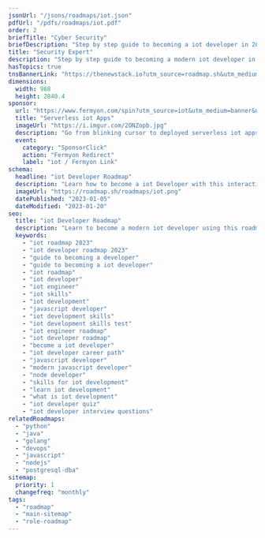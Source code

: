 ```yaml
---
jsonUrl: "/jsons/roadmaps/iot.json"
pdfUrl: "/pdfs/roadmaps/iot.pdf"
order: 2
briefTitle: "Cyber Security"
briefDescription: "Step by step guide to becoming a iot developer in 2023"
title: "Security Expert"
description: "Step by step guide to becoming a modern iot developer in 2023"
hasTopics: true
tnsBannerLink: "https://thenewstack.io?utm_source=roadmap.sh&utm_medium=Referral&utm_campaign=Alert"
dimensions:
  width: 968
  height: 2840.4
sponsor:
  url: "https://www.fermyon.com/spin?utm_source=iot&utm_medium=banner&utm_campaign=roadmap-sh"
  title: "Serverless iot Apps"
  imageUrl: "https://i.imgur.com/2ONZopb.jpg"
  description: "Go from blinking cursor to deployed serverless iot apps in 66 seconds with Fermyon Cloud."
  event:
    category: "SponsorClick"
    action: "Fermyon Redirect"
    label: "iot / Fermyon Link"
schema:
  headline: "iot Developer Roadmap"
  description: "Learn how to become a iot Developer with this interactive step by step guide in 2023. We also have resources and short descriptions attached to the roadmap items so you can get everything you want to learn in one place."
  imageUrl: "https://roadmap.sh/roadmaps/iot.png"
  datePublished: "2023-01-05"
  dateModified: "2023-01-20"
seo:
  title: "iot Developer Roadmap"
  description: "Learn to become a modern iot developer using this roadmap. Community driven, articles, resources, guides, interview questions, quizzes for modern iot development."
  keywords:
    - "iot roadmap 2023"
    - "iot developer roadmap 2023"
    - "guide to becoming a developer"
    - "guide to becoming a iot developer"
    - "iot roadmap"
    - "iot developer"
    - "iot engineer"
    - "iot skills"
    - "iot development"
    - "javascript developer"
    - "iot development skills"
    - "iot development skills test"
    - "iot engineer roadmap"
    - "iot developer roadmap"
    - "become a iot developer"
    - "iot developer career path"
    - "javascript developer"
    - "modern javascript developer"
    - "node developer"
    - "skills for iot development"
    - "learn iot development"
    - "what is iot development"
    - "iot developer quiz"
    - "iot developer interview questions"
relatedRoadmaps:
  - "python"
  - "java"
  - "golang"
  - "devops"
  - "javascript"
  - "nodejs"
  - "postgresql-dba"
sitemap:
  priority: 1
  changefreq: "monthly"
tags:
  - "roadmap"
  - "main-sitemap"
  - "role-roadmap"
---
```


